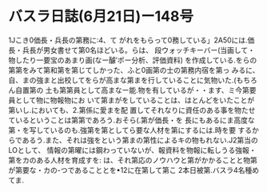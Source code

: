 # バスラ日誌(6月21日)ー148号

1Jこき0価長・兵長の第務に:4、て
がれをもらって0務している」2A50には.価長・兵長が男女書せて第0名ほどいる。らは、
段ウォッチキーバー(当画して・物したり一要宝のあまり画(なー醵′ポー分析、評価資料)
を作成している.をらの第第をみて第和第を第じてしかった、ふと0画第の士の第務内宿を第っ
みるに、自、まの強まと出校してをらが高まな第まを行していることに気物いた.(もちろん自置第の
土も第第員として高まなー能.物を有しているが・・ます、ミ今第要員として物に物報物にお
いて第まがをしていることは、はとんどをいたことが第いし.においても、2.第係に愛まを配
置してそれなりに資任のある事を物たせているということは第第であろう.おそら(.第が価長・を
長にもあるにま高度な第・を写しているのも.強第を第としてら要な人材を第にするには.時を要
するからであるう.また、それは強をという第まの第性によるキの物もれない.J2第当のLOとして、
情報の第曜には鋼わっていないが、報資料を物報に転しうる強報・第をカのある人材を育成すを:
は、それ第応のノウハウと第がかかることと物第が第要な・カの-つであることとを•12に在第して第こ
2本日被第.バスラ4名種めてま.

